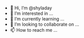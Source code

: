 - 👋 Hi, I’m @shyladay
- 👀 I’m interested in ...
- 🌱 I’m currently learning ...
- 💞️ I’m looking to collaborate on ...
- 📫 How to reach me ...

<!---
shyladay/shyladay is a ✨ special ✨ repository because its `README.md` (this file) appears on your GitHub profile.
You can click the Preview link to take a look at your changes.
--->
